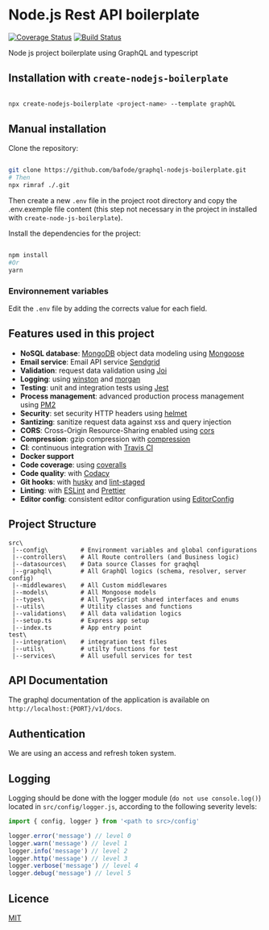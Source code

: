 # Node.js Rest API boilerplate

[![Coverage Status](https://coveralls.io/repos/github.com/bafode/graphql-nodejs-boilerplate.git/badge.svg?branch=main)](https://coveralls.io/github.com/bafode/graphql-nodejs-boilerplate.git?branch=main)
[![Build Status](https://app.travis-ci.com/bafode/graphql-nodejs-boilerplate.git.svg?branch=main)](https://app.travis-ci.com/bafode/graphql-nodejs-boilerplate.git)

Node js project boilerplate using GraphQL and typescript

## Installation with `create-nodejs-boilerplate`

```bash

npx create-nodejs-boilerplate <project-name> --template graphQL

```

## Manual installation

Clone the repository:

```bash

git clone https://github.com/bafode/graphql-nodejs-boilerplate.git
# Then
npx rimraf ./.git

```

Then create a new `.env` file in the project root directory and copy the .env.exemple file content (this step not necessary in the project in installed with `create-node-js-boilerplate`).

Install the dependencies for the project:

```bash

npm install
#Or
yarn

```

### Environnement variables

Edit the `.env` file by adding the corrects value for each field.

## Features used in this project

- **NoSQL database**: [MongoDB](https://www.mongodb.com) object data modeling using [Mongoose](https://mongoosejs.com)
- **Email service**: Email API service [Sendgrid](https://sendgrid.com)
- **Validation**: request data validation using [Joi](https://github.com/hapijs/joi)
- **Logging**: using [winston](https://github.com/winstonjs/winston) and [morgan](https://github.com/expressjs/morgan)
- **Testing**: unit and integration tests using [Jest](https://jestjs.io)
- **Process management**: advanced production process management using [PM2](https://pm2.keymetrics.io)
- **Security**: set security HTTP headers using [helmet](https://helmetjs.github.io)
- **Santizing**: sanitize request data against xss and query injection
- **CORS**: Cross-Origin Resource-Sharing enabled using [cors](https://github.com/expressjs/cors)
- **Compression**: gzip compression with [compression](https://github.com/expressjs/compression)
- **CI**: continuous integration with [Travis CI](https://travis-ci.org)
- **Docker support**
- **Code coverage**: using [coveralls](https://coveralls.io)
- **Code quality**: with [Codacy](https://www.codacy.com)
- **Git hooks**: with [husky](https://github.com/typicode/husky) and [lint-staged](https://github.com/okonet/lint-staged)
- **Linting**: with [ESLint](https://eslint.org) and [Prettier](https://prettier.io)
- **Editor config**: consistent editor configuration using [EditorConfig](https://editorconfig.org)

## Project Structure

```
src\
 |--config\         # Environment variables and global configurations
 |--controllers\    # All Route controllers (and Business logic)
 |--datasources\    # Data source Classes for graqhql
 |--graphql\        # All GraphQl logics (schema, resolver, server config)
 |--middlewares\    # All Custom middlewares
 |--models\         # All Mongoose models
 |--types\          # All TypeScript shared interfaces and enums
 |--utils\          # Utility classes and functions
 |--validations\    # All data validation logics
 |--setup.ts        # Express app setup
 |--index.ts        # App entry point
test\
 |--integration\    # integration test files
 |--utils\          # utilty functions for test
 |--services\       # All usefull services for test
```

## API Documentation

The graphql documentation of the application is available on `http://localhost:{PORT}/v1/docs`.

## Authentication

We are using an access and refresh token system.

## Logging

Logging should be done with the logger module (`do not use console.log()`) located in `src/config/logger.js`, according to the following severity levels:

```javascript
import { config, logger } from '<path to src>/config'

logger.error('message') // level 0
logger.warn('message') // level 1
logger.info('message') // level 2
logger.http('message') // level 3
logger.verbose('message') // level 4
logger.debug('message') // level 5
```

## Licence

[MIT](https://github.com/bafode/graphql-nodejs-boilerplate.git/blob/main/LICENSE)
